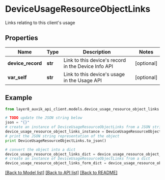 # DeviceUsageResourceObjectLinks

Links relating to this client's usage

## Properties
Name | Type | Description | Notes
------------ | ------------- | ------------- | -------------
**device_record** | **str** | Link to this device&#39;s record in the Device Info API | [optional] 
**var_self** | **str** | Link to this device&#39;s usage in the Usage API | [optional] 

## Example

```python
from layer8_auvik_api_client.models.device_usage_resource_object_links import DeviceUsageResourceObjectLinks

# TODO update the JSON string below
json = "{}"
# create an instance of DeviceUsageResourceObjectLinks from a JSON string
device_usage_resource_object_links_instance = DeviceUsageResourceObjectLinks.from_json(json)
# print the JSON string representation of the object
print DeviceUsageResourceObjectLinks.to_json()

# convert the object into a dict
device_usage_resource_object_links_dict = device_usage_resource_object_links_instance.to_dict()
# create an instance of DeviceUsageResourceObjectLinks from a dict
device_usage_resource_object_links_form_dict = device_usage_resource_object_links.from_dict(device_usage_resource_object_links_dict)
```
[[Back to Model list]](../README.md#documentation-for-models) [[Back to API list]](../README.md#documentation-for-api-endpoints) [[Back to README]](../README.md)


